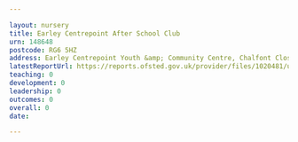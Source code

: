 ```yaml
---

layout: nursery
title: Earley Centrepoint After School Club
urn: 148648
postcode: RG6 5HZ
address: Earley Centrepoint Youth &amp; Community Centre, Chalfont Close, Earley, Reading, Berkshire, RG6 5HZ
latestReportUrl: https://reports.ofsted.gov.uk/provider/files/1020481/urn/148648.pdf
teaching: 0
development: 0
leadership: 0
outcomes: 0
overall: 0
date: 

---
```

